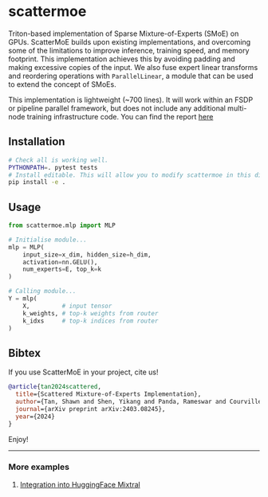 # scattermoe
Triton-based implementation of Sparse Mixture-of-Experts (SMoE) on GPUs.
ScatterMoE builds upon existing implementations, and overcoming some of the limitations to improve inference, training speed, and memory footprint. 
This implementation achieves this by avoiding padding and making excessive copies of the input.
We also fuse expert linear transforms and reordering operations with `ParallelLinear`, a module that can be used to extend the concept of SMoEs.

This implementation is lightweight (~700 lines).
It will work within an FSDP or pipeline parallel framework, but does not include any additional multi-node training infrastructure code.
You can find the report [here](https://arxiv.org/abs/2403.08245)

## Installation
```sh
# Check all is working well.
PYTHONPATH=. pytest tests
# Install editable. This will allow you to modify scattermoe in this directory.
pip install -e .
```

## Usage
```python
from scattermoe.mlp import MLP

# Initialise module...
mlp = MLP(
    input_size=x_dim, hidden_size=h_dim,
    activation=nn.GELU(),
    num_experts=E, top_k=k
)

# Calling module...
Y = mlp(
    X,         # input tensor
    k_weights, # top-k weights from router
    k_idxs     # top-k indices from router
)
```

## Bibtex
If you use ScatterMoE in your project, cite us!
```bibtex
@article{tan2024scattered,
  title={Scattered Mixture-of-Experts Implementation},
  author={Tan, Shawn and Shen, Yikang and Panda, Rameswar and Courville, Aaron},
  journal={arXiv preprint arXiv:2403.08245},
  year={2024}
}
```

Enjoy!

-----
### More examples
1. [Integration into HuggingFace Mixtral](https://github.com/shawntan/scattermoe/tree/main/examples/mixtral)
